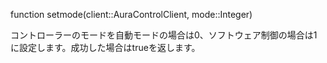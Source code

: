function setmode(client::AuraControlClient, mode::Integer)

コントローラーのモードを自動モードの場合は0、ソフトウェア制御の場合は1に設定します。成功した場合はtrueを返します。
